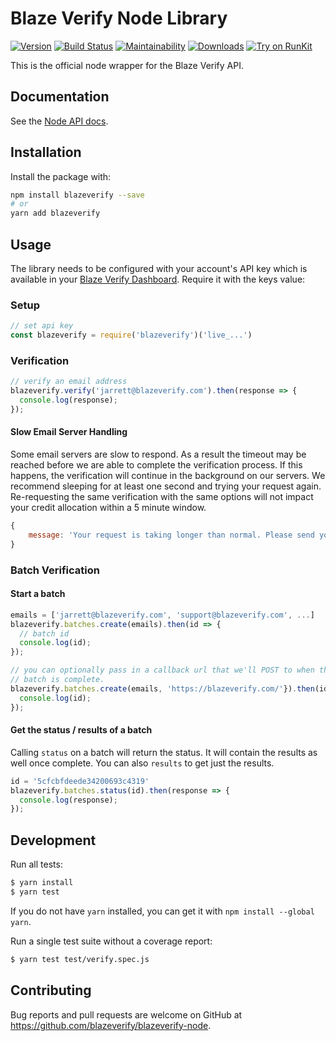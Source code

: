 # Blaze Verify Node Library


[![Version](https://img.shields.io/npm/v/blazeverify.svg)](https://www.npmjs.org/package/blazeverify)
[![Build Status](https://travis-ci.com/blazeverify/blazeverify-node.svg)](https://travis-ci.com/blazeverify/blazeverify-node)
[![Maintainability](https://api.codeclimate.com/v1/badges/2d74c69a9155109058a7/maintainability)](https://codeclimate.com/github/blazeverify/blazeverify-node/maintainability)
[![Downloads](https://img.shields.io/npm/dm/blazeverify.svg)](https://www.npmjs.com/package/blazeverify)
[![Try on RunKit](https://badge.runkitcdn.com/blazeverify.svg)](https://runkit.com/npm/blazeverify)

This is the official node wrapper for the Blaze Verify API.

## Documentation

See the [Node API docs](https://blazeverify.com/docs/api#node).

## Installation

Install the package with:

```sh
npm install blazeverify --save
# or
yarn add blazeverify
```

## Usage

The library needs to be configured with your account's API key which is available in your [Blaze Verify Dashboard](https://app.blazeverify.com/api). Require it with the keys value:

### Setup

```javascript
// set api key
const blazeverify = require('blazeverify')('live_...')
```

### Verification

```javascript
// verify an email address
blazeverify.verify('jarrett@blazeverify.com').then(response => {
  console.log(response);
});
```

#### Slow Email Server Handling

Some email servers are slow to respond. As a result the timeout may be reached
before we are able to complete the verification process. If this happens, the
verification will continue in the background on our servers. We recommend
sleeping for at least one second and trying your request again. Re-requesting
the same verification with the same options will not impact your credit
allocation within a 5 minute window.

```javascript
{
    message: 'Your request is taking longer than normal. Please send your request again.'
}
```

### Batch Verification

#### Start a batch

```javascript
emails = ['jarrett@blazeverify.com', 'support@blazeverify.com', ...]
blazeverify.batches.create(emails).then(id => {
  // batch id
  console.log(id);
});

// you can optionally pass in a callback url that we'll POST to when the
// batch is complete.
blazeverify.batches.create(emails, 'https://blazeverify.com/'}).then(id => {
  console.log(id);
});
```

#### Get the status / results of a batch

Calling `status` on a batch will return the status. It will contain the results as well once complete. You can also `results` to get just the results.

```javascript
id = '5cfcbfdeede34200693c4319'
blazeverify.batches.status(id).then(response => {
  console.log(response);
});
```

## Development

Run all tests:

```sh
$ yarn install
$ yarn test
```

If you do not have `yarn` installed, you can get it with `npm install --global yarn`.

Run a single test suite without a coverage report:

```sh
$ yarn test test/verify.spec.js
```

## Contributing

Bug reports and pull requests are welcome on GitHub at https://github.com/blazeverify/blazeverify-node.
